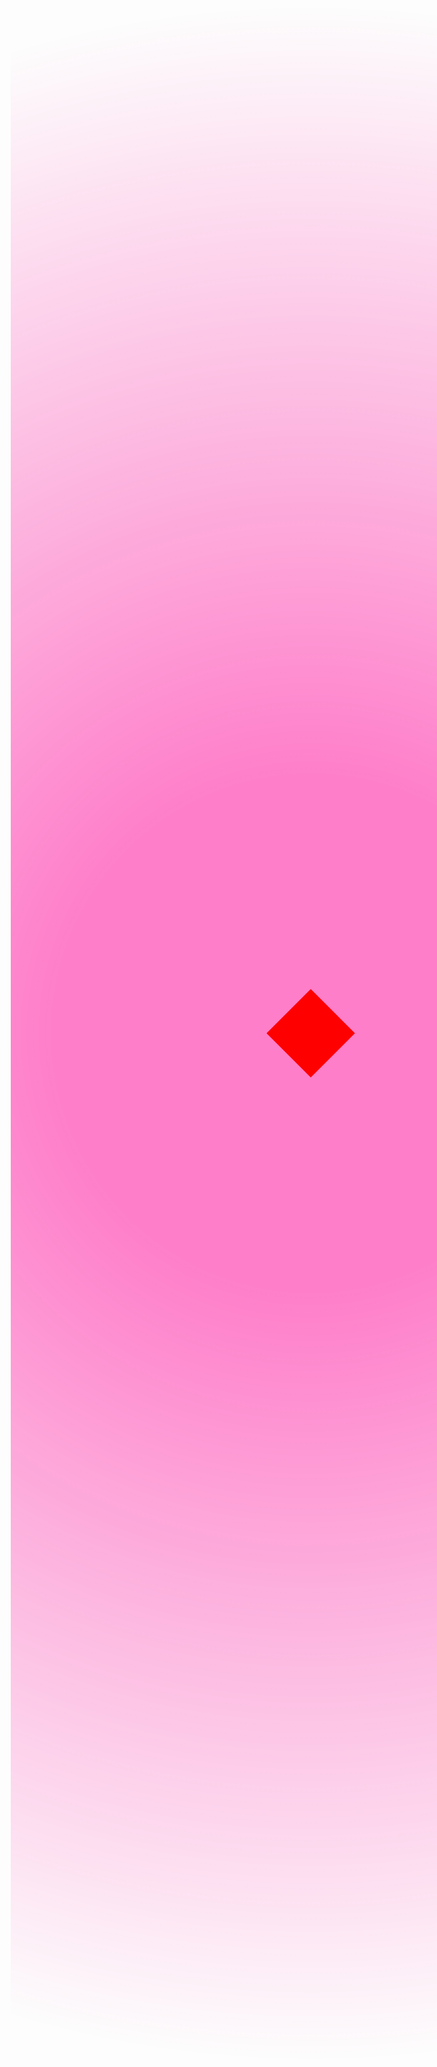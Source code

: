 
<!DOCTYPE html>
<html lang="ru">
<head>
  <meta charset="UTF-8">
  <title>С 8 МАРТОМ УСТИНА!</title>
  <meta name="viewport" content="width=device-width, initial-scale=1.0">
  <style>
    * {
      margin: 0;
      padding: 0;
      box-sizing: border-box;
    }

    html, body {
      width: 100%;
      height: 100%;
      overflow: hidden;
      background: linear-gradient(135deg, #ff9a9e, #fad0c4);
      color: #fff;
      display: flex;
      justify-content: center;
      align-items: center;
      flex-direction: column;
      font-family: 'Marck Script', cursive, sans-serif;
      position: relative;
    }

    /* (1) Пульсирующее сердце (исчезает через 2.5 с) */
    .back {
      position: fixed;
      width: 100vw;
      height: 100vh;
      background: radial-gradient(circle, rgba(255,0,150,0.5) 20%, rgba(0,0,0,0) 80%);
      z-index: 9999;
      display: flex;
      justify-content: center;
      align-items: center;
      transition: opacity 1s ease;
      opacity: 1;
    }
    .heart {
      position: relative;
      width: 100px;
      height: 100px;
      background: red;
      transform: rotate(-45deg);
      animation: pulse 2s infinite ease-in-out;
    }
    .heart::before,
    .heart::after {
      content: "";
      position: absolute;
      width: 100px;
      height: 100px;
      background: red;
      border-radius: 50%;
    }
    .heart::before {
      top: -50px;
      left: 0;
    }
    .heart::after {
      top: 0;
      left: 50px;
    }
    @keyframes pulse {
      0%, 100% {
        transform: scale(1) rotate(-45deg);
      }
      50% {
        transform: scale(1.2) rotate(-45deg);
      }
    }

    /* (2) Контейнер с текстом: становится видимым после удаления .back */
    .container {
      position: relative;
      z-index: 2;
      text-align: center;
      opacity: 0;
      transition: opacity 2s ease;
    }
    body[data-loaded="true"] .container {
      opacity: 1;
    }

    /* Анимации для текста */
    @keyframes appearAndScale {
      0% {
        opacity: 0;
        transform: scale(0.5);
      }
      100% {
        opacity: 1;
        transform: scale(1);
      }
    }
    @keyframes subtleBounce {
      0%, 100% { transform: translateY(0); }
      50%      { transform: translateY(-5px); }
    }
    @keyframes gradientShift {
      0%   { background-position: 0% 50%; }
      50%  { background-position: 100% 50%; }
      100% { background-position: 0% 50%; }
    }

    /* (2a) Текст: «С 8 МАРТОМ УСТИНА!» */
    .title {
      /* УВЕЛИЧЕННЫЙ РАЗМЕР */
      font-size: 8em; 
      font-weight: bold;
      margin-top: 20px;
      background: linear-gradient(
        90deg,
        #ffffff,
        #b5e0ff,
        #ffffff,
        #b5e0ff
      );
      background-size: 400% 400%;
      -webkit-background-clip: text;
      -webkit-text-fill-color: transparent;

      animation:
        appearAndScale 3s forwards,    /* плавное появление 3s */
        subtleBounce 3s infinite 3s,   /* покачивание с задержкой */
        gradientShift 6s ease infinite;/* переливающийся градиент */
      opacity: 0;
      display: inline-block;
    }

    /* Адаптация под мобильные устройства: 
       если экран шире 768px — оставляем 8em, 
       если уже — уменьшаем до 5em. */
    @media (max-width: 768px) {
      .title {
        font-size: 5em; /* Поменьше, чтобы влазило на экран телефона/планшета */
      }
    }

    /* (3) Солнце: появляется плавно через 4с */
    .sun {
      position: absolute;
      top: 10%;
      left: 50%;
      transform: translateX(-50%);
      width: 120px;
      height: 120px;
      background: radial-gradient(circle at center, #fff45c, #ffc500 80%);
      border-radius: 50%;
      box-shadow: 0 0 30px rgba(255,197,0,0.7);
      z-index: 1;
      opacity: 0;
      animation: sunFadeIn 2s forwards 4s;
    }
    @keyframes sunFadeIn {
      0%   { opacity: 0; transform: translateX(-50%) scale(0.5); }
      100% { opacity: 1; transform: translateX(-50%) scale(1); }
    }/* (4) Общее правило для облаков */
    .cloud {
      position: absolute;
      display: flex;
      align-items: center;
      justify-content: center;
      flex-wrap: nowrap;

      width: 200px;
      height: 120px;
      left: -25%;
      opacity: 0; /* спрятано до удаления .back */
    }
    body[data-loaded="true"] .cloud {
      opacity: 1;
    }

    /* Комки облака: радиальный градиент для псевдо-объёма */
    .cloud-lump {
      position: absolute;
      border-radius: 50%;
      background: radial-gradient(
        circle at 50% 35%,
        #ffffff 0%,
        #def1ff 40%,
        #b1daff 80%
      );
      box-shadow:
        0 0 10px rgba(177,218,255, 0.7),
        inset 0 0 15px rgba(177,218,255, 0.4);
    }
    .lump1 {
      width: 70px;  height: 70px;
      top: 20px;    left: 0px;
    }
    .lump2 {
      width: 90px;  height: 90px;
      top: 10px;    left: 40px;
    }
    .lump3 {
      width: 60px;  height: 60px;
      top: 30px;    left: 110px;
    }
    .lump4 {
      width: 60px;  height: 60px;
      top: 50px;    left: 20px;
    }
    .lump5 {
      width: 50px;  height: 50px;
      top: 60px;    left: 80px;
    }

    @keyframes moveCloud {
      0%   { left: -25%; }
      100% { left: 120%; }
    }

    /* Разные облака с разной скоростью/задержкой */
    .cloud1 {
      top: 20%;
      animation: moveCloud 20s linear infinite;
      animation-delay: 3s;
    }
    .cloud2 {
      top: 30%;
      animation: moveCloud 30s linear infinite;
      animation-delay: 5s;
    }
    .cloud3 {
      top: 40%;
      animation: moveCloud 25s linear infinite;
      animation-delay: 8s;
    }
    .cloud4 {
      top: 15%;
      animation: moveCloud 35s linear infinite;
      animation-delay: 2s;
    }
    .cloud5 {
      top: 50%;
      animation: moveCloud 28s linear infinite;
      animation-delay: 7s;
    }
    .cloud6 {
      top: 65%;
      animation: moveCloud 32s linear infinite;
      animation-delay: 10s;
    }

    /* (5) Искры */
    .sparkles {
      position: absolute;
      width: 100%;
      height: 100%;
      top: 0;
      left: 0;
      pointer-events: none;
    }
    .sparkle {
      position: absolute;
      width: 5px;
      height: 5px;
      background: white;
      border-radius: 50%;
      opacity: 0.8;
      animation: sparkleAnim 2s infinite ease-in-out;
    }
    @keyframes sparkleAnim {
      0%   { transform: translateY(0) scale(1);   opacity: 0.8; }
      50%  { transform: translateY(-20px) scale(1.5); opacity: 1; }
      100% { transform: translateY(-40px) scale(1);   opacity: 0; }
    }
  </style>
</head>
<body>
  <!-- (1) Сердце -->
  <div class="back">
    <div class="heart"></div>
  </div>

  <!-- (2) Текст -->
  <div class="container">
    <div class="title">С 8 МАРТОМ УСТИНА!</div>
  </div>

  <!-- (3) Солнце -->
  <div class="sun"></div>

  <!-- (4) Шесть облаков с разной скоростью и задержкой -->
  <div class="cloud cloud1">
    <div class="cloud-lump lump1"></div>
    <div class="cloud-lump lump2"></div>
    <div class="cloud-lump lump3"></div>
    <div class="cloud-lump lump4"></div>
    <div class="cloud-lump lump5"></div>
  </div>
  <div class="cloud cloud2">
    <div class="cloud-lump lump1"></div>
    <div class="cloud-lump lump2"></div>
    <div class="cloud-lump lump3"></div>
    <div class="cloud-lump lump4"></div>
    <div class="cloud-lump lump5"></div>
  </div>
  <div class="cloud cloud3">
    <div class="cloud-lump lump1"></div>
    <div class="cloud-lump lump2"></div>
    <div class="cloud-lump lump3"></div>
    <div class="cloud-lump lump4"></div>
    <div class="cloud-lump lump5"></div>
  </div>
  <div class="cloud cloud4">
    <div class="cloud-lump lump1"></div>
    <div class="cloud-lump lump2"></div>
    <div class="cloud-lump lump3"></div>
    <div class="cloud-lump lump4"></div><div class="cloud-lump lump5"></div>
</div>
<div class="cloud cloud5">
  <div class="cloud-lump lump1"></div>
  <div class="cloud-lump lump2"></div>
  <div class="cloud-lump lump3"></div>
  <div class="cloud-lump lump4"></div>
  <div class="cloud-lump lump5"></div>
</div>
<div class="cloud cloud6">
  <div class="cloud-lump lump1"></div>
  <div class="cloud-lump lump2"></div>
  <div class="cloud-lump lump3"></div>
  <div class="cloud-lump lump4"></div>
  <div class="cloud-lump lump5"></div>
</div>

<!-- (5) Искры -->
<div class="sparkles"></div>

<script>
  window.onload = function() {
    // Исчезновение сердечка .back
    const back = document.querySelector('.back');
    setTimeout(() => {
      back.style.opacity = '0';
      setTimeout(() => {
        back.remove();
        // Показываем остальное
        document.body.setAttribute('data-loaded', 'true');
      }, 1000);
    }, 2500);

    // Создаём искры
    const sparkleContainer = document.querySelector('.sparkles');
    for (let i = 0; i < 150; i++) {
      let sparkle = document.createElement('div');
      sparkle.classList.add('sparkle');
      sparkle.style.left = Math.random() * 100 + 'vw';
      sparkle.style.top = Math.random() * 100 + 'vh';
      sparkle.style.animationDelay = Math.random() * 2 + 's';
      sparkleContainer.appendChild(sparkle);
    }
  };
</script>
</body>
</html>
